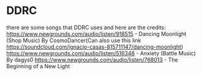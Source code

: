# DDRC
there are some songs that DDRC uses and here are the credits:
https://www.newgrounds.com/audio/listen/918515 - Dancing Moonlight (Shop Music) By CosmoDancer(Can also use this link https://soundcloud.com/ignacio-casas-815711147/dancing-moonlight)
https://www.newgrounds.com/audio/listen/516348 - Anxiety (Battle Music) By dagys0
https://www.newgrounds.com/audio/listen/768013 - The Beginning of a New Light

